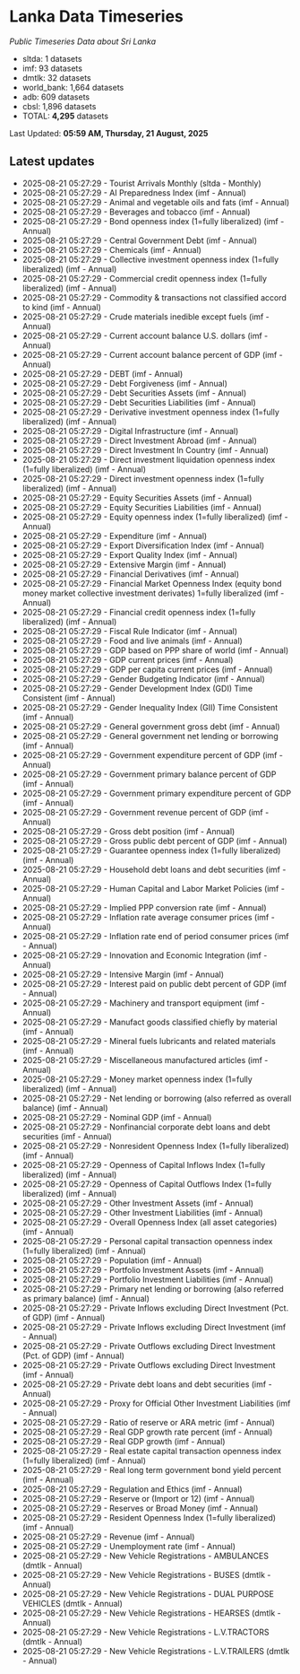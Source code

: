 # Lanka Data Timeseries
*Public Timeseries Data about Sri Lanka*

* sltda: 1 datasets
* imf: 93 datasets
* dmtlk: 32 datasets
* world_bank: 1,664 datasets
* adb: 609 datasets
* cbsl: 1,896 datasets
* TOTAL: **4,295** datasets

Last Updated: **05:59 AM, Thursday, 21 August, 2025**

## Latest updates

* 2025-08-21 05:27:29 - Tourist Arrivals Monthly (sltda - Monthly)
* 2025-08-21 05:27:29 - AI Preparedness Index (imf - Annual)
* 2025-08-21 05:27:29 - Animal and vegetable oils and fats (imf - Annual)
* 2025-08-21 05:27:29 - Beverages and tobacco (imf - Annual)
* 2025-08-21 05:27:29 - Bond openness index (1=fully liberalized) (imf - Annual)
* 2025-08-21 05:27:29 - Central Government Debt (imf - Annual)
* 2025-08-21 05:27:29 - Chemicals (imf - Annual)
* 2025-08-21 05:27:29 - Collective investment openness index (1=fully liberalized) (imf - Annual)
* 2025-08-21 05:27:29 - Commercial credit openness index (1=fully liberalized) (imf - Annual)
* 2025-08-21 05:27:29 - Commodity & transactions not classified accord to kind (imf - Annual)
* 2025-08-21 05:27:29 - Crude materials inedible except fuels (imf - Annual)
* 2025-08-21 05:27:29 - Current account balance U.S. dollars (imf - Annual)
* 2025-08-21 05:27:29 - Current account balance percent of GDP (imf - Annual)
* 2025-08-21 05:27:29 - DEBT (imf - Annual)
* 2025-08-21 05:27:29 - Debt Forgiveness (imf - Annual)
* 2025-08-21 05:27:29 - Debt Securities Assets (imf - Annual)
* 2025-08-21 05:27:29 - Debt Securities Liabilities (imf - Annual)
* 2025-08-21 05:27:29 - Derivative investment openness index (1=fully liberalized) (imf - Annual)
* 2025-08-21 05:27:29 - Digital Infrastructure (imf - Annual)
* 2025-08-21 05:27:29 - Direct Investment Abroad (imf - Annual)
* 2025-08-21 05:27:29 - Direct Investment In Country (imf - Annual)
* 2025-08-21 05:27:29 - Direct investment liquidation openness index (1=fully liberalized) (imf - Annual)
* 2025-08-21 05:27:29 - Direct investment openness index (1=fully liberalized) (imf - Annual)
* 2025-08-21 05:27:29 - Equity Securities Assets (imf - Annual)
* 2025-08-21 05:27:29 - Equity Securities Liabilities (imf - Annual)
* 2025-08-21 05:27:29 - Equity openness index (1=fully liberalized) (imf - Annual)
* 2025-08-21 05:27:29 - Expenditure (imf - Annual)
* 2025-08-21 05:27:29 - Export Diversification Index (imf - Annual)
* 2025-08-21 05:27:29 - Export Quality Index (imf - Annual)
* 2025-08-21 05:27:29 - Extensive Margin (imf - Annual)
* 2025-08-21 05:27:29 - Financial Derivatives (imf - Annual)
* 2025-08-21 05:27:29 - Financial Market Openness Index (equity bond money market collective investment derivates) 1=fully liberalized (imf - Annual)
* 2025-08-21 05:27:29 - Financial credit openness index (1=fully liberalized) (imf - Annual)
* 2025-08-21 05:27:29 - Fiscal Rule Indicator (imf - Annual)
* 2025-08-21 05:27:29 - Food and live animals (imf - Annual)
* 2025-08-21 05:27:29 - GDP based on PPP share of world (imf - Annual)
* 2025-08-21 05:27:29 - GDP current prices (imf - Annual)
* 2025-08-21 05:27:29 - GDP per capita current prices (imf - Annual)
* 2025-08-21 05:27:29 - Gender Budgeting Indicator (imf - Annual)
* 2025-08-21 05:27:29 - Gender Development Index (GDI) Time Consistent (imf - Annual)
* 2025-08-21 05:27:29 - Gender Inequality Index (GII) Time Consistent (imf - Annual)
* 2025-08-21 05:27:29 - General government gross debt (imf - Annual)
* 2025-08-21 05:27:29 - General government net lending or borrowing (imf - Annual)
* 2025-08-21 05:27:29 - Government expenditure percent of GDP (imf - Annual)
* 2025-08-21 05:27:29 - Government primary balance percent of GDP (imf - Annual)
* 2025-08-21 05:27:29 - Government primary expenditure percent of GDP (imf - Annual)
* 2025-08-21 05:27:29 - Government revenue percent of GDP (imf - Annual)
* 2025-08-21 05:27:29 - Gross debt position (imf - Annual)
* 2025-08-21 05:27:29 - Gross public debt percent of GDP (imf - Annual)
* 2025-08-21 05:27:29 - Guarantee openness index (1=fully liberalized) (imf - Annual)
* 2025-08-21 05:27:29 - Household debt loans and debt securities (imf - Annual)
* 2025-08-21 05:27:29 - Human Capital and Labor Market Policies (imf - Annual)
* 2025-08-21 05:27:29 - Implied PPP conversion rate (imf - Annual)
* 2025-08-21 05:27:29 - Inflation rate average consumer prices (imf - Annual)
* 2025-08-21 05:27:29 - Inflation rate end of period consumer prices (imf - Annual)
* 2025-08-21 05:27:29 - Innovation and Economic Integration (imf - Annual)
* 2025-08-21 05:27:29 - Intensive Margin (imf - Annual)
* 2025-08-21 05:27:29 - Interest paid on public debt percent of GDP (imf - Annual)
* 2025-08-21 05:27:29 - Machinery and transport equipment (imf - Annual)
* 2025-08-21 05:27:29 - Manufact goods classified chiefly by material (imf - Annual)
* 2025-08-21 05:27:29 - Mineral fuels lubricants and related materials (imf - Annual)
* 2025-08-21 05:27:29 - Miscellaneous manufactured articles (imf - Annual)
* 2025-08-21 05:27:29 - Money market openness index (1=fully liberalized) (imf - Annual)
* 2025-08-21 05:27:29 - Net lending or borrowing (also referred as overall balance) (imf - Annual)
* 2025-08-21 05:27:29 - Nominal GDP (imf - Annual)
* 2025-08-21 05:27:29 - Nonfinancial corporate debt loans and debt securities (imf - Annual)
* 2025-08-21 05:27:29 - Nonresident Openness Index (1=fully liberalized) (imf - Annual)
* 2025-08-21 05:27:29 - Openness of Capital Inflows Index (1=fully liberalized) (imf - Annual)
* 2025-08-21 05:27:29 - Openness of Capital Outflows Index (1=fully liberalized) (imf - Annual)
* 2025-08-21 05:27:29 - Other Investment Assets (imf - Annual)
* 2025-08-21 05:27:29 - Other Investment Liabilities (imf - Annual)
* 2025-08-21 05:27:29 - Overall Openness Index (all asset categories) (imf - Annual)
* 2025-08-21 05:27:29 - Personal capital transaction openness index (1=fully liberalized) (imf - Annual)
* 2025-08-21 05:27:29 - Population (imf - Annual)
* 2025-08-21 05:27:29 - Portfolio Investment Assets (imf - Annual)
* 2025-08-21 05:27:29 - Portfolio Investment Liabilities (imf - Annual)
* 2025-08-21 05:27:29 - Primary net lending or borrowing (also referred as primary balance) (imf - Annual)
* 2025-08-21 05:27:29 - Private Inflows excluding Direct Investment (Pct. of GDP) (imf - Annual)
* 2025-08-21 05:27:29 - Private Inflows excluding Direct Investment (imf - Annual)
* 2025-08-21 05:27:29 - Private Outflows excluding Direct Investment (Pct. of GDP) (imf - Annual)
* 2025-08-21 05:27:29 - Private Outflows excluding Direct Investment (imf - Annual)
* 2025-08-21 05:27:29 - Private debt loans and debt securities (imf - Annual)
* 2025-08-21 05:27:29 - Proxy for Official Other Investment Liabilities (imf - Annual)
* 2025-08-21 05:27:29 - Ratio of reserve or ARA metric (imf - Annual)
* 2025-08-21 05:27:29 - Real GDP growth rate percent (imf - Annual)
* 2025-08-21 05:27:29 - Real GDP growth (imf - Annual)
* 2025-08-21 05:27:29 - Real estate capital transaction openness index (1=fully liberalized) (imf - Annual)
* 2025-08-21 05:27:29 - Real long term government bond yield percent (imf - Annual)
* 2025-08-21 05:27:29 - Regulation and Ethics (imf - Annual)
* 2025-08-21 05:27:29 - Reserve or (Import or 12) (imf - Annual)
* 2025-08-21 05:27:29 - Reserves or Broad Money (imf - Annual)
* 2025-08-21 05:27:29 - Resident Openness Index (1=fully liberalized) (imf - Annual)
* 2025-08-21 05:27:29 - Revenue (imf - Annual)
* 2025-08-21 05:27:29 - Unemployment rate (imf - Annual)
* 2025-08-21 05:27:29 - New Vehicle Registrations - AMBULANCES (dmtlk - Annual)
* 2025-08-21 05:27:29 - New Vehicle Registrations - BUSES (dmtlk - Annual)
* 2025-08-21 05:27:29 - New Vehicle Registrations - DUAL PURPOSE VEHICLES (dmtlk - Annual)
* 2025-08-21 05:27:29 - New Vehicle Registrations - HEARSES (dmtlk - Annual)
* 2025-08-21 05:27:29 - New Vehicle Registrations - L.V.TRACTORS (dmtlk - Annual)
* 2025-08-21 05:27:29 - New Vehicle Registrations - L.V.TRAILERS (dmtlk - Annual)